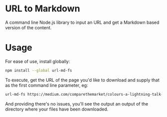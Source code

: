 # URL to Markdown
A command line Node.js library to input an URL and get a Markdown based version of the content.

# Usage

For ease of use, install globally:

```bash
npm install --global url-md-fs
```

To execute, get the URL of the page you'd like to download and supply that as the first command line parameter, eg:

```bash
url-md-fs https://medium.com/comparethemarket/colours-a-lightning-talk-%EF%B8%8F-80d209d58d3c
```

And providing there's no issues, you'll see the output an output of the directory where your files have been downloaded.
